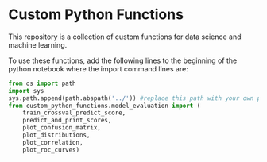 # Custom Python Functions

This repository is a collection of custom functions for data science and machine learning.

To use these functions, add the following lines to the beginning of the python notebook where the import command lines are:

```python
from os import path
import sys
sys.path.append(path.abspath('../')) #replace this path with your own path
from custom_python_functions.model_evaluation import (
    train_crossval_predict_score,
    predict_and_print_scores,
    plot_confusion_matrix,
    plot_distributions,
    plot_correlation,
    plot_roc_curves)
```

